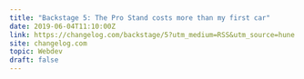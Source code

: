 ```yaml
---
title: "Backstage 5: The Pro Stand costs more than my first car"
date: 2019-06-04T11:10:00Z
link: https://changelog.com/backstage/5?utm_medium=RSS&utm_source=hune
site: changelog.com
topic: Webdev
draft: false
---
```

